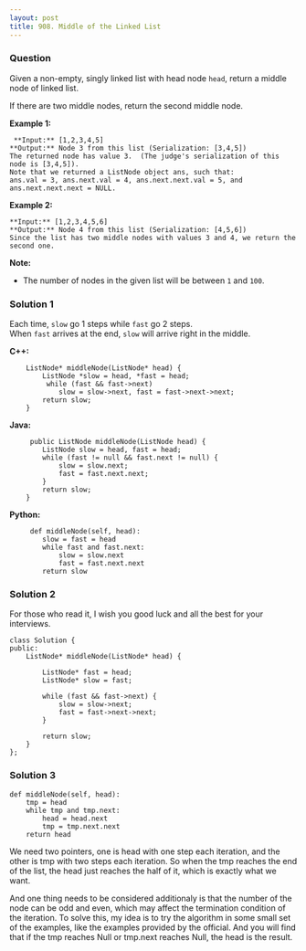 ```yaml
---
layout: post
title: 908. Middle of the Linked List
---
```

### Question
Given a non-empty, singly linked list with head node `head`, return a middle
node of linked list.

If there are two middle nodes, return the second middle node.



 **Example 1:**

    
    
     **Input:** [1,2,3,4,5]
    **Output:** Node 3 from this list (Serialization: [3,4,5])
    The returned node has value 3.  (The judge's serialization of this node is [3,4,5]).
    Note that we returned a ListNode object ans, such that:
    ans.val = 3, ans.next.val = 4, ans.next.next.val = 5, and ans.next.next.next = NULL.
    

**Example 2:**

    
    
    **Input:** [1,2,3,4,5,6]
    **Output:** Node 4 from this list (Serialization: [4,5,6])
    Since the list has two middle nodes with values 3 and 4, we return the second one.
    



 **Note:**

  * The number of nodes in the given list will be between `1` and `100`.

### Solution 1
Each time, `slow` go 1 steps while `fast` go 2 steps.  
When `fast` arrives at the end, `slow` will arrive right in the middle.

 **C++:**

    
    
        ListNode* middleNode(ListNode* head) {
            ListNode *slow = head, *fast = head;
             while (fast && fast->next)
                slow = slow->next, fast = fast->next->next;
            return slow;
        }
    

**Java:**

    
    
         public ListNode middleNode(ListNode head) {
            ListNode slow = head, fast = head;
            while (fast != null && fast.next != null) {
                slow = slow.next;
                fast = fast.next.next;
            }
            return slow;
        }
    

**Python:**

    
    
         def middleNode(self, head):
            slow = fast = head
            while fast and fast.next:
                slow = slow.next
                fast = fast.next.next
            return slow
    


### Solution 2
For those who read it, I wish you good luck and all the best for your
interviews.

    
    
    class Solution {
    public:
        ListNode* middleNode(ListNode* head) {
    
            ListNode* fast = head;
            ListNode* slow = fast;
    
            while (fast && fast->next) {
                slow = slow->next;
                fast = fast->next->next;
            }
    
            return slow;        
        }
    };
    
    
    


### Solution 3
    
    
    def middleNode(self, head):
        tmp = head
        while tmp and tmp.next:
            head = head.next
            tmp = tmp.next.next
        return head
    

We need two pointers, one is head with one step each iteration, and the other
is tmp with two steps each iteration. So when the tmp reaches the end of the
list, the head just reaches the half of it, which is exactly what we want.

And one thing needs to be considered additionaly is that the number of the
node can be odd and even, which may affect the termination condition of the
iteration. To solve this, my idea is to try the algorithm in some small set of
the examples, like the examples provided by the official. And you will find
that if the tmp reaches Null or tmp.next reaches Null, the head is the result.



